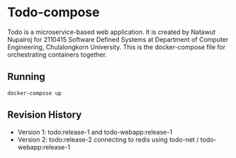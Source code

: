 # Todo-compose
Todo is a microservice-based web application.
It is created by Natawut Nupairoj for 2110415 Software Defined Systems
at Department of Computer Engineering, Chulalongkorn University.
This is the docker-compose file for orchestrating containers together.

## Running
```
docker-compose up
```

## Revision History
- Version 1: todo:release-1 and todo-webapp:release-1
- Version 2: todo:release-2 connecting to redis using todo-net / todo-webapp:release-1

